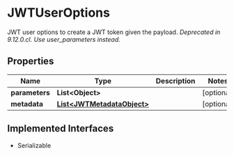 

# JWTUserOptions

JWT user options to create a JWT token given the payload.   *Deprecated in 9.12.0.cl. Use user_parameters instead.*

## Properties

| Name | Type | Description | Notes |
|------------ | ------------- | ------------- | -------------|
|**parameters** | **List&lt;Object&gt;** |  |  [optional] |
|**metadata** | [**List&lt;JWTMetadataObject&gt;**](JWTMetadataObject.md) |  |  [optional] |


## Implemented Interfaces

* Serializable



